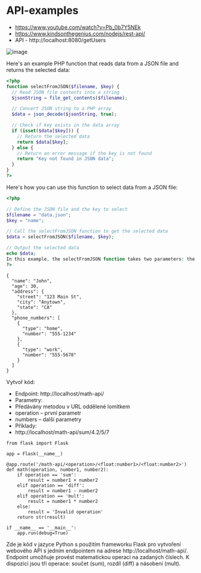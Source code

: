 # API-examples
- https://www.youtube.com/watch?v=Pb_0b7Y5NEk
- https://www.kindsonthegenius.com/nodejs/rest-api/
- API - http://localhost:8080/getUsers


![image](https://user-images.githubusercontent.com/92713632/234040868-14923741-fedf-455f-a618-d72292c43c30.png)



Here's an example PHP function that reads data from a JSON file and returns the selected data:
```php
<?php
function selectFromJSON($filename, $key) {
  // Read JSON file contents into a string
  $jsonString = file_get_contents($filename);

  // Convert JSON string to a PHP array
  $data = json_decode($jsonString, true);

  // Check if key exists in the data array
  if (isset($data[$key])) {
    // Return the selected data
    return $data[$key];
  } else {
    // Return an error message if the key is not found
    return "Key not found in JSON data";
  }
}
?>
```
Here's how you can use this function to select data from a JSON file:

```php
<?php

// Define the JSON file and the key to select
$filename = "data.json";
$key = "name";

// Call the selectFromJSON function to get the selected data
$data = selectFromJSON($filename, $key);

// Output the selected data
echo $data;
In this example, the selectFromJSON function takes two parameters: the name of the JSON file and the key to select. The function reads the JSON file contents into a string, decodes the JSON string into a PHP array, and checks if the selected key exists in the array. If the key is found, the function returns the corresponding data. If the key is not found, the function returns an error message.
?>
```

```
{
  "name": "John",
  "age": 30,
  "address": {
    "street": "123 Main St",
    "city": "Anytown",
    "state": "CA"
  },
  "phone_numbers": [
    {
      "type": "home",
      "number": "555-1234"
    },
    {
      "type": "work",
      "number": "555-5678"
    }
  ]
}
```



Vytvoř kód: 

- Endpoint: http://localhost/math-api/
- Parametry:
- Předávány metodou v URL oddělené lomítkem
- operation – první parametr
- numbers – další parametry
- Příklady:
- http://localhost/math-api/sum/4.2/5/7

```
from flask import Flask

app = Flask(__name__)

@app.route('/math-api/<operation>/<float:number1>/<float:number2>')
def math(operation, number1, number2):
    if operation == 'sum':
        result = number1 + number2
    elif operation == 'diff':
        result = number1 - number2
    elif operation == 'mult':
        result = number1 * number2
    else:
        result = 'Invalid operation'
    return str(result)

if __name__ == '__main__':
    app.run(debug=True)
``` 
   
    
 Zde je kód v jazyce Python s použitím frameworku Flask pro vytvoření webového API s jedním endpointem na adrese http://localhost/math-api/. Endpoint umožňuje provést matematickou operaci na zadaných číslech. K dispozici jsou tři operace: součet (sum), rozdíl (diff) a násobení (mult).
